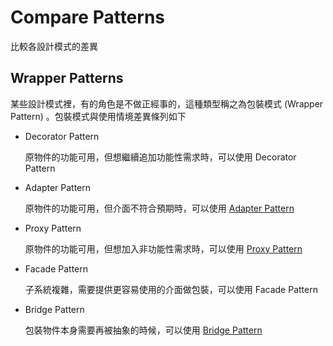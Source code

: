 # Compare Patterns

比較各設計模式的差異

## Wrapper Patterns

某些設計模式裡，有的角色是不做正經事的，這種類型稱之為包裝模式 (Wrapper Pattern) 。包裝模式與使用情境差異條列如下

*   Decorator Pattern

    原物件的功能可用，但想繼續追加功能性需求時，可以使用 Decorator Pattern
*   Adapter Pattern

    原物件的功能可用，但介面不符合預期時，可以使用 [Adapter Pattern](adapter-pattern.md)
*   Proxy Pattern

    原物件的功能可用，但想加入非功能性需求時，可以使用 [Proxy Pattern](proxy-pattern.md)
*   Facade Pattern

    子系統複雜，需要提供更容易使用的介面做包裝，可以使用 Facade Pattern
*   Bridge Pattern

    包裝物件本身需要再被抽象的時候，可以使用 [Bridge Pattern](bridge-pattern.md)
